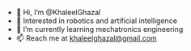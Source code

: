 - 👋 Hi, I’m @KhaleelGhazal
- 👀 Interested in robotics and artificial intelligence
- 🌱 I’m currently learning mechatronics engineering
- 📫 Reach me at khaleelghazal@gmail.com
